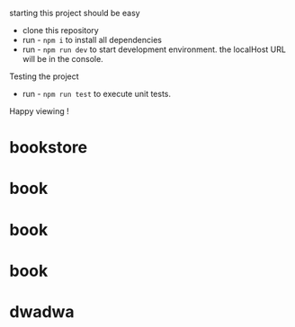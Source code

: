starting this project should be easy

-   clone this repository
-   run - `npm i` to install all dependencies
-   run - `npm run dev` to start development environment. the localHost URL will be in the console.


Testing the project
- run - `npm run test` to execute unit tests.

Happy viewing !
# bookstore
# book
# book
# book
# dwadwa
